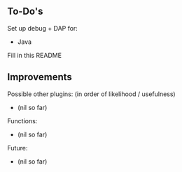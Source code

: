 To-Do's
-------

Set up debug + DAP for:
 - Java

Fill in this README <!-- TODO: -->

Improvements
------------
Possible other plugins: (in order of likelihood / usefulness)
- (nil so far)

Functions:
- (nil so far)

Future:
- (nil so far)

